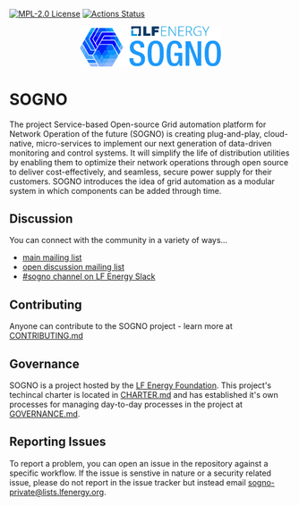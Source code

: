 [![MPL-2.0 License](https://img.shields.io/badge/license-MPL_2.0-blue.svg)](https://www.mozilla.org/en-US/MPL/2.0/)
[![Actions Status](https://github.com/sogno-platform/tsc/actions/workflows/repolinter.yml/badge.svg)](https://github.com/sogno-platform/tsc/actions)

<p align="center">
<img src="https://raw.githubusercontent.com/lf-energy/artwork/main/projects/sogno/horizontal/color/sogno-horizontal-color.svg?sanitize=true" alt="SOGNO Logo" width="50%"/>
</p>

# SOGNO

The project Service-based Open-source Grid automation platform for Network Operation of the future (SOGNO) is creating plug-and-play, cloud-native, micro-services to implement our next generation of data-driven monitoring and control systems. It will simplify the life of distribution utilities by enabling them to optimize their network operations through open source to deliver cost-effectively, and seamless, secure power supply for their customers. SOGNO introduces the idea of grid automation as a modular system in which components can be added through time.

## Discussion

You can connect with the community in a variety of ways...

- [main mailing list](https://lists.lfenergy.org/g/sogno-tsc)
- [open discussion mailing list](https://lists.lfenergy.org/g/sogno-discussion)
- [#sogno channel on LF Energy Slack](https://slack.lfenergy.org)

## Contributing
Anyone can contribute to the SOGNO project - learn more at [CONTRIBUTING.md](CONTRIBUTING.md)

## Governance
SOGNO is a project hosted by the [LF Energy Foundation](https://lfenergy.org). This project's techincal charter is located in [CHARTER.md](tsc/CHARTER.md) and has established it's own processes for managing day-to-day processes in the project at [GOVERNANCE.md](GOVERNANCE.md).

## Reporting Issues
To report a problem, you can open an issue in the repository against a specific workflow. If the issue is senstive in nature or a security related issue, please do not report in the issue tracker but instead email sogno-private@lists.lfenergy.org.

